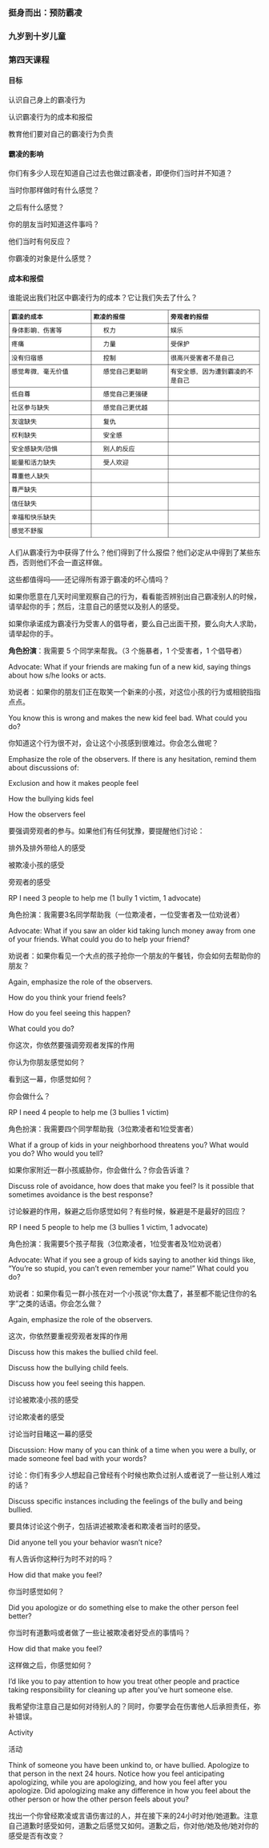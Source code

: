 ### 挺身而出：预防霸凌

### 九岁到十岁儿童

### 第四天课程

#### 目标

认识自己身上的霸凌行为

认识霸凌行为的成本和报偿

教育他们要对自己的霸凌行为负责

#### 霸凌的影响

你们有多少人现在知道自己过去也做过霸凌者，即便你们当时并不知道？

当时你那样做时有什么感觉？

之后有什么感觉？

你的朋友当时知道这件事吗？

他们当时有何反应？

你霸凌的对象是什么感觉？

#### 成本和报偿

谁能说出我们社区中霸凌行为的成本？它让我们失去了什么？

![](/assets/QQ20160803-1.png)

人们从霸凌行为中获得了什么？他们得到了什么报偿？他们必定从中得到了某些东西，否则他们不会一直这样做。

这些都值得吗——还记得所有源于霸凌的坏心情吗？

如果你愿意在几天时间里观察自己的行为，看看能否辨别出自己霸凌别人的时候，请举起你的手；然后，注意自己的感觉以及别人的感受。

如果你承诺成为霸凌行为受害人的倡导者，要么自己出面干预，要么向大人求助，请举起你的手。

**角色扮演**：我需要 5 个同学来帮我。（3 个施暴者，1 个受害者，1 个倡导者）

 Advocate: What if your friends are making fun of a new kid, saying things about how s/he looks or acts.

劝说者：如果你的朋友们正在取笑一个新来的小孩，对这位小孩的行为或相貌指指点点。

 You know this is wrong and makes the new kid feel bad. What could you do?

你知道这个行为很不对，会让这个小孩感到很难过。你会怎么做呢？

 Emphasize the role of the observers. If there is any hesitation, remind them about discussions of:

Exclusion and how it makes people feel

How the bullying kids feel

How the observers feel

 要强调旁观者的参与。如果他们有任何犹豫，要提醒他们讨论：

排外及排外带给人的感受

被欺凌小孩的感受

旁观者的感受

RP I need 3 people to help me (1 bully 1 victim, 1 advocate)

角色扮演：我需要3名同学帮助我（一位欺凌者，一位受害者及一位劝说者）



 Advocate: What if you saw an older kid taking lunch money away from one of your friends. What could you do to help your friend?

劝说者：如果你看见一个大点的孩子抢你一个朋友的午餐钱，你会如何去帮助你的朋友？

 Again, emphasize the role of the observers.

How do you think your friend feels?

How do you feel seeing this happen?

What could you do?

你这次，你依然要强调旁观者发挥的作用

你认为你朋友感觉如何？

看到这一幕，你感觉如何？

你会做什么？

RP I need 4 people to help me (3 bullies 1 victim)

角色扮演：我需要四个同学帮助我（3位欺凌者和1位受害者）



 What if a group of kids in your neighborhood threatens you? What would you do? Who would you tell?

如果你家附近一群小孩威胁你，你会做什么？你会告诉谁？

 Discuss role of avoidance, how does that make you feel? Is it possible that sometimes avoidance is the best response?

讨论躲避的作用，躲避之后你感觉如何？有些时候，躲避是不是最好的回应？

RP I need 5 people to help me (3 bullies 1 victim, 1 advocate)

角色扮演：我需要5个孩子帮我（3位欺凌者，1位受害者及1位劝说者）

 Advocate: What if you see a group of kids saying to another kid things like, “You’re so stupid, you can’t even remember your name!” What could you do?

 劝说者：如果你看见一群小孩在对一个小孩说“你太蠢了，甚至都不能记住你的名字”之类的话语。你会怎么做？

 Again, emphasize the role of the observers.

这次，你依然要重视旁观者发挥的作用

Discuss how this makes the bullied child feel.

Discuss how the bullying child feels.

Discuss how you feel seeing this happen.

讨论被欺凌小孩的感受

讨论欺凌者的感受

讨论当时目睹这一幕的感受



Discussion: How many of you can think of a time when you were a bully, or made someone feel bad with your words?

讨论：你们有多少人想起自己曾经有个时候也欺负过别人或者说了一些让别人难过的话？

 Discuss specific instances including the feelings of the bully and being bullied.

要具体讨论这个例子，包括讲述被欺凌者和欺凌者当时的感受。

Did anyone tell you your behavior wasn’t nice?

有人告诉你这种行为时不对的吗？

How did that make you feel?

你当时感觉如何？

Did you apologize or do something else to make the other person feel better?

你当时有道歉吗或者做了一些让被欺凌者好受点的事情吗？

How did that make you feel?

这样做之后，你感觉如何？

I’d like you to pay attention to how you treat other people and practice taking responsibility for cleaning up after you’ve hurt someone else.

我希望你注意自己是如何对待别人的？同时，你要学会在伤害他人后承担责任，弥补错误。

Activity

活动

Think of someone you have been unkind to, or have bullied. Apologize to that person in the next 24 hours. Notice how you feel anticipating apologizing, while you are apologizing, and how you feel after you apologize. Did apologizing make any difference in how you feel about the other person or how the other person feels about you?

找出一个你曾经欺凌或言语伤害过的人，并在接下来的24小时对他/她道歉。注意自己道歉时感受如何，道歉之后感觉又如何。道歉之后，你对他/她及他/她对你的感受是否有改变？

